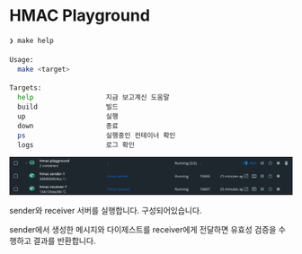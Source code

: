 # HMAC Playground

```bash
❯ make help

Usage:
  make <target>

Targets:
  help                  지금 보고계신 도움말
  build                 빌드
  up                    실행
  down                  종료
  ps                    실행중인 컨테이너 확인
  logs                  로그 확인
```

![Alt text](image.png)

sender와 receiver 서버를 실행합니다. 구성되어있습니다.

sender에서 생성한 메시지와 다이제스트를 receiver에게 전달하면 유효성 검증을 수행하고 결과를 반환합니다.
